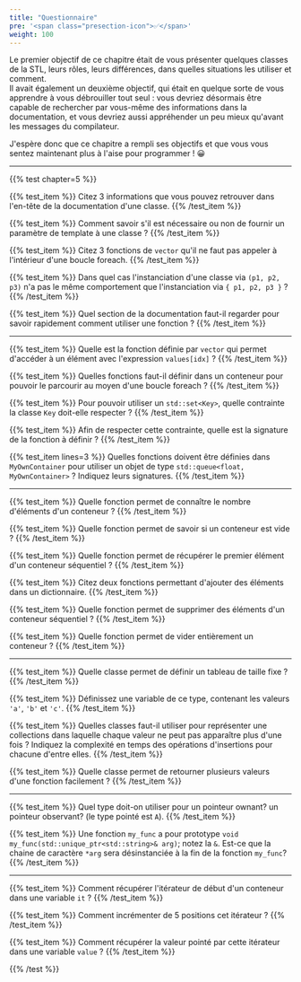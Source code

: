 ```yaml
---
title: "Questionnaire"
pre: '<span class="presection-icon">✅</span>'
weight: 100
---
```


Le premier objectif de ce chapitre était de vous présenter quelques classes de la STL, leurs rôles, leurs différences, dans quelles situations les utiliser et comment.\
Il avait également un deuxième objectif, qui était en quelque sorte de vous apprendre à vous débrouiller tout seul : vous devriez désormais être capable de rechercher par vous-même des informations dans la documentation, et vous devriez aussi appréhender un peu mieux qu'avant les messages du compilateur.

J'espère donc que ce chapitre a rempli ses objectifs et que vous vous sentez maintenant plus à l'aise pour programmer !​ 😀​

---

{{% test chapter=5 %}}

{{% test_item %}}
Citez 3 informations que vous pouvez retrouver dans l'en-tête de la documentation d'une classe.
{{% /test_item %}}

{{% test_item %}}
Comment savoir s'il est nécessaire ou non de fournir un paramètre de template à une classe ?
{{% /test_item %}}

{{% test_item %}}
Citez 3 fonctions de `vector` qu'il ne faut pas appeler à l'intérieur d'une boucle foreach.
{{% /test_item %}}

{{% test_item %}}
Dans quel cas l'instanciation d'une classe via `(p1, p2, p3)` n'a pas le même comportement que l'instanciation via `{ p1, p2, p3 }` ?
{{% /test_item %}}

{{% test_item %}}
Quel section de la documentation faut-il regarder pour savoir rapidement comment utiliser une fonction ?
{{% /test_item %}}

---

{{% test_item %}}
Quelle est la fonction définie par `vector` qui permet d'accéder à un élément avec l'expression `values[idx]` ?
{{% /test_item %}}

{{% test_item %}}
Quelles fonctions faut-il définir dans un conteneur pour pouvoir le parcourir au moyen d'une boucle foreach ?
{{% /test_item %}}

{{% test_item %}}
Pour pouvoir utiliser un `std::set<Key>`, quelle contrainte la classe `Key` doit-elle respecter ?
{{% /test_item %}}

{{% test_item %}}
Afin de respecter cette contrainte, quelle est la signature de la fonction à définir ?
{{% /test_item %}}

{{% test_item lines=3 %}}
Quelles fonctions doivent être définies dans `MyOwnContainer` pour utiliser un objet de type `std::queue<float, MyOwnContainer>` ? Indiquez leurs signatures.
{{% /test_item %}}

---

{{% test_item %}}
Quelle fonction permet de connaître le nombre d'éléments d'un conteneur ?
{{% /test_item %}}

{{% test_item %}}
Quelle fonction permet de savoir si un conteneur est vide ?
{{% /test_item %}}

{{% test_item %}}
Quelle fonction permet de récupérer le premier élément d'un conteneur séquentiel ?
{{% /test_item %}}

{{% test_item %}}
Citez deux fonctions permettant d'ajouter des éléments dans un dictionnaire.
{{% /test_item %}}

{{% test_item %}}
Quelle fonction permet de supprimer des éléments d'un conteneur séquentiel ?
{{% /test_item %}}

{{% test_item %}}
Quelle fonction permet de vider entièrement un conteneur ?
{{% /test_item %}}

---

{{% test_item %}}
Quelle classe permet de définir un tableau de taille fixe ?
{{% /test_item %}}

{{% test_item %}}
Définissez une variable de ce type, contenant les valeurs `'a'`, `'b'` et `'c'`.
{{% /test_item %}}

{{% test_item %}}
Quelles classes faut-il utiliser pour représenter une collections dans laquelle chaque valeur ne peut pas apparaître plus d'une fois ? Indiquez la complexité en temps des opérations d'insertions pour chacune d'entre elles.
{{% /test_item %}}

{{% test_item %}}
Quelle classe permet de retourner plusieurs valeurs d'une fonction facilement ?
{{% /test_item %}}

---

{{% test_item %}}
Quel type doit-on utiliser pour un pointeur ownant? un pointeur observant? (le type pointé est `A`).
{{% /test_item %}}

{{% test_item %}}
Une fonction `my_func` a pour prototype `void my_func(std::unique_ptr<std::string>& arg)`; notez la `&`.
Est-ce que la chaine de caractère `*arg` sera désinstanciée à la fin de la fonction `my_func`?
{{% /test_item %}}

---

{{% test_item %}}
Comment récupérer l'itérateur de début d'un conteneur dans une variable `it` ?
{{% /test_item %}}

{{% test_item %}}
Comment incrémenter de 5 positions cet itérateur ?
{{% /test_item %}}

{{% test_item %}}
Comment récupérer la valeur pointé par cette itérateur dans une variable `value` ?
{{% /test_item %}}

{{% /test %}}
